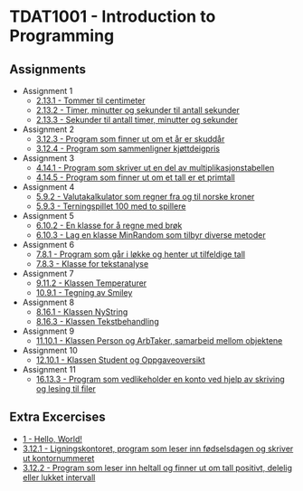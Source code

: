 # TDAT1001 - Introduction to Programming

## Assignments
- Assignment 1
  - [2.13.1 - Tommer til centimeter](2.13.1%20-%20Tommer%20til%20centimeter)
  - [2.13.2 - Timer, minutter og sekunder til antall sekunder](2.13.2%20-%20Timer%2C%20minutter%20og%20sekunder%20til%20antall%20sekunder)
  - [2.13.3 - Sekunder til antall timer, minutter og sekunder](2.13.3%20-%20Sekunder%20til%20antall%20timer%2C%20minutter%20og%20sekunder)
- Assignment 2
  - [3.12.3 - Program som finner ut om et år er skuddår](3.12.3%20-%20Program%20som%20finner%20ut%20om%20et%20år%20er%20skuddår)
  - [3.12.4 - Program som sammenligner kjøttdeigpris](3.12.4%20-%20Program%20som%20sammenligner%20kjøttdeigpris)
- Assignment 3
  - [4.14.1 - Program som skriver ut en del av multiplikasjonstabellen](4.14.1%20-%20Program%20som%20skriver%20ut%20en%20del%20av%20multiplikasjonstabellen)
  - [4.14.5 - Program som finner ut om et tall er et primtall](4.14.5%20-%20Program%20som%20finner%20ut%20om%20et%20tall%20er%20et%20primtall)
- Assignment 4
  - [5.9.2 - Valutakalkulator som regner fra og til norske kroner](5.9.2%20-%20Valutakalkulator%20som%20regner%20fra%20og%20til%20norske%20kroner)
  - [5.9.3 - Terningspillet 100 med to spillere](5.9.3%20-%20Terningspillet%20100%20med%20to%20spillere)
- Assignment 5
  - [6.10.2 - En klasse for å regne med brøk](6.10.2%20-%20En%20klasse%20for%20å%20regne%20med%20brøk)
  - [6.10.3 - Lag en klasse MinRandom som tilbyr diverse metoder](6.10.3%20-%20Lag%20en%20klasse%20MinRandom%20som%20tilbyr%20diverse%20metoder)
- Assignment 6
  - [7.8.1 - Program som går i løkke og henter ut tilfeldige tall](7.8.1%20-%20Program%20som%20går%20i%20løkke%20og%20henter%20ut%20tilfeldige%20tall)
  - [7.8.3 - Klasse for tekstanalyse](7.8.3%20-%20Klasse%20for%20tekstanalyse)
- Assignment 7
  - [9.11.2 - Klassen Temperaturer](9.11.2%20-%20Klassen%20Temperaturer)
  - [10.9.1 - Tegning av Smiley](10.9.1%20-%20Tegning%20av%20Smiley)
- Assignment 8
  - [8.16.1 - Klassen NyString](8.16.1%20-%20Klassen%20NyString)
  - [8.16.3 - Klassen Tekstbehandling](8.16.3%20-%20Klassen%20Tekstbehandling)
- Assignment 9
  - [11.10.1 - Klassen Person og ArbTaker, samarbeid mellom objektene](11.10.1%20-%20Klassen%20Person%20og%20ArbTaker%2C%20samarbeid%20mellom%20objektene)
- Assignment 10
  - [12.10.1 - Klassen Student og Oppgaveoversikt](12.10.1%20-%20Klassen%20Student%20og%20Oppgaveoversikt)
- Assignment 11
  - [16.13.3 - Program som vedlikeholder en konto ved hjelp av skriving og lesing til filer](16.13.3%20-%20Program%20som%20vedlikeholder%20en%20konto%20ved%20hjelp%20av%20skriving%20og%20lesing%20til%20filer)

## Extra Excercises
- [1 - Hello, World!](1%20-%20Hello%2C%20World!)
- [3.12.1 - Ligningskontoret, program som leser inn fødselsdagen og skriver ut kontornummeret](3.12.1%20-%20Ligningskontoret%2C%20program%20som%20leser%20inn%20fødselsdagen%20og%20skriver%20ut%20kontornummeret)
- [3.12.2 - Program som leser inn heltall og finner ut om tall positivt, delelig eller lukket intervall](3.12.2%20-%20Program%20som%20leser%20inn%20heltall%20og%20finner%20ut%20om%20tall%20positivt%2C%20delelig%20eller%20lukket%20intervall)
